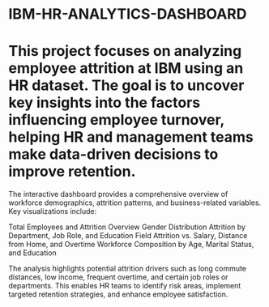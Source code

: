 # IBM-HR-ANALYTICS-DASHBOARD
# This project focuses on analyzing employee attrition at IBM using an HR dataset. The goal is to uncover key insights into the factors influencing employee turnover, helping HR and management teams make data-driven decisions to improve retention.
The interactive dashboard provides a comprehensive overview of workforce demographics, attrition patterns, and business-related variables. Key visualizations include:

Total Employees and Attrition Overview
Gender Distribution
Attrition by Department, Job Role, and Education Field
Attrition vs. Salary, Distance from Home, and Overtime
Workforce Composition by Age, Marital Status, and Education

The analysis highlights potential attrition drivers such as long commute distances, low income, frequent overtime, and certain job roles or departments. This enables HR teams to identify risk areas, implement targeted retention strategies, and enhance employee satisfaction.
